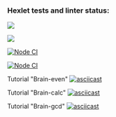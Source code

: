 ### Hexlet tests and linter status:
<a href="https://codeclimate.com/github/codeclimate/codeclimate/maintainability"><img src="https://api.codeclimate.com/v1/badges/a99a88d28ad37a79dbf6/maintainability" /></a>

<a href="https://codeclimate.com/github/codeclimate/codeclimate/test_coverage"><img src="https://api.codeclimate.com/v1/badges/a99a88d28ad37a79dbf6/test_coverage" /></a>

[![Node CI](https://github.com/Svet-Svet/frontend-project-lvl1/workflows/hexlet-check/badge.svg)](https://github.com/Svet-Svet/frontend-project-lvl1/actions)

[![Node CI](https://github.com/Svet-Svet/frontend-project-lvl1/workflows/Node%20CI/badge.svg)](https://github.com/Svet-Svet/frontend-project-lvl1/actions)

Tutorial "Brain-even" [![asciicast](https://asciinema.org/a/N9w5VwLfErtfiiLDBlHMJ0xB7.svg)](https://asciinema.org/a/N9w5VwLfErtfiiLDBlHMJ0xB7)

Tutorial "Brain-calc" [![asciicast](https://asciinema.org/a/mtHFzxMschBLia2DQXOtIohI6.svg)](https://asciinema.org/a/mtHFzxMschBLia2DQXOtIohI6)

Tutorial "Brain-gcd" [![asciicast](https://asciinema.org/a/YqfLG2zlisGFPm3ba1D8nzHrS.svg)](https://asciinema.org/a/YqfLG2zlisGFPm3ba1D8nzHrS)